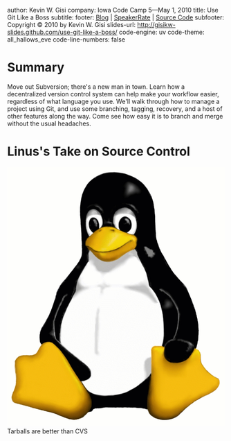 author: Kevin W. Gisi
company: Iowa Code Camp 5&mdash;May 1, 2010
title: Use Git Like a Boss
subtitle:
footer: <a href='http://www.kevingisi.com'>Blog</a> | <a href='http://speakerrate.com/talks/3016-use-git-like-a-boss'>SpeakerRate</a> | <a href="http://github.com/gisikw-slides/use-git-like-a-boss">Source Code</a>
subfooter: Copyright &copy; 2010 by Kevin W. Gisi
slides-url: http://gisikw-slides.github.com/use-git-like-a-boss/
code-engine: uv
code-theme: all_hallows_eve
code-line-numbers: false

# Summary

Move out Subversion; there's a new man in town. Learn how a decentralized version control system can help make your workflow easier, regardless of what language you use. We'll walk through how to manage a project using Git, and use some branching, tagging, recovery, and a host of other features along the way. Come see how easy it is to branch and merge without the usual headaches.

# Linus's Take on Source Control
<img src='images/linux.jpg'>
<div class="quote">
Tarballs are better than CVS
</div>
